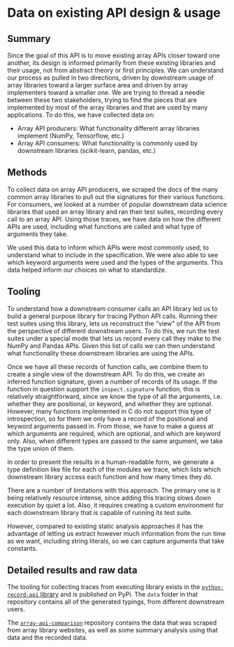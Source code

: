 # Data on existing API design & usage

## Summary

Since the goal of this API is to move existing array APIs closer toward one
another, its design is informed primarily from these existing libraries and
their usage, not from abstract theory or first principles. We can understand our
process as pulled in two directions, driven by downstream usage of array
libraries toward a larger surface area and driven by array implementers toward a
smaller one. We are trying to thread a needle between these two stakeholders,
trying to find the pieces that are implemented by most of the array libraries
and that are used by many applications. To do this, we have collected data on:

- Array API producers: What functionality different array libraries implement
  (NumPy, Tensorflow, etc.)
- Array API consumers: What functionality is commonly used by downstream
  libraries (scikit-learn, pandas, etc.)

## Methods

To collect data on array API producers, we scraped the docs of the many common
array libraries to pull out the signatures for their various functions. For
consumers, we looked at a number of popular downstream data science libraries
that used an array library and ran their test suites, recording every call to an
array API. Using those traces, we have data on how the different APIs are used,
including what functions are called and what type of arguments they take.

We used this data to inform which APIs were most commonly used, to understand
what to include in the specification. We were also able to see which keyword
arguments were used and the types of the arguments. This data helped inform our
choices on what to standardize.

## Tooling

To understand how a downstream consumer calls an API library led us to build a
general purpose library for tracing Python API calls. Running their test suites
using this library, lets us reconstruct the "view" of the API from the
perspective of different downstream users. To do this, we run the test suites
under a special mode that lets us record every call they make to the NumPy and
Pandas APIs. Given this list of calls we can then understand what functionality
these downstream libraries are using the APIs.

Once we have all these records of function calls, we combine them to create a
single view of the downstream API. To do this, we create an inferred function
signature, given a number of records of its usage. If the function in question
support the `inspect.signature` function, this is relatively straightforward,
since we know the type of all the arguments, i.e. whether they are positional,
or keyword, and whether they are optional. However, many functions implemented
in C do not support this type of introspection, so for them we only have a
record of the positional and keyword arguments passed in. From those, we have to
make a guess at which arguments are required, which are optional, and which are
keyword only. Also, when different types are passed to the same argument, we
take the type union of them.

In order to present the results in a human-readable form, we generate a type
definition like file for each of the modules we trace, which lists which
downstream library access each function and how many times they do.

There are a number of limitations with this approach. The primary one is it
being relatively resource intense, since adding this tracing slows down
execution by quiet a lot. Also, it requires creating a custom environment for
each downstream library that is capable of running its test suite.

However, compared to existing static analysis approaches it has the advantage of
letting us extract however much information from the run time as we want,
including string literals, so we can capture arguments that take constants.

## Detailed results and raw data

The tooling for collecting traces from executing library exists in the
[`python-record-api` library](https://github.com/data-apis/python-record-api)
and is published on PyPi. The `data` folder in that repository contains all of
the generated typings, from different downstream users.

The [`array-api-comparison`](https://github.com/data-apis/array-api-comparison)
repository contains the data that was scraped from array library websites, as
well as some summary analysis using that data and the recorded data.
